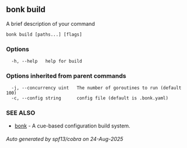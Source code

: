 ## bonk build

A brief description of your command

```
bonk build [paths...] [flags]
```

### Options

```
  -h, --help   help for build
```

### Options inherited from parent commands

```
  -j, --concurrency uint   The number of goroutines to run (default 100)
  -c, --config string      config file (default is .bonk.yaml)
```

### SEE ALSO

* [bonk](bonk.md)	 - A cue-based configuration build system.

###### Auto generated by spf13/cobra on 24-Aug-2025
